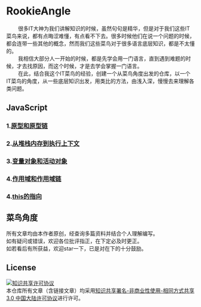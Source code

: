 # RookieAngle<br>
        很多IT大神为我们讲解知识的时候，虽然句句是精华，但是对于我们这些IT菜鸟来说，都有点晦涩难懂，有点看不下去。很多时候他们在说一个问题的时候，都会连带一些其他的概念，然而我们这些菜鸟对于很多语言底层知识，都是不太懂的。<br>
        我相信大部分人一开始的时候，都是先学会用一门语言，直到遇到难题的时候，才去找原因，而这个时候，才是去学会掌握一门语言。<br>
        在此，结合我这个IT菜鸟的经验，创建一个从菜鸟角度出发的仓库，以一个IT菜鸟的角度，从一些底层知识出发，用类比的方法，由浅入深，慢慢去来理解各类问题。


## JavaScript
### 1.[原型和原型链](https://github.com/ershing/RookieAngle/blob/master/javascript/prototype.md "原型和原型链")
### 2.[从堆栈内存到执行上下文](https://github.com/ershing/RookieAngle/blob/master/javascript/executioncontext.md "从堆栈内存到执行上下文")
### 3.[变量对象和活动对象](https://github.com/ershing/RookieAngle/blob/master/javascript/javascriptvariableobject.md "变量对象和活动对象")
### 4.[作用域和作用域链](https://github.com/ershing/RookieAngle/blob/master/javascript/scopechain.md "作用域和作用域链")
### 4.[this的指向](https://github.com/ershing/RookieAngle/blob/master/javascript/aboutthis.md "this的指向")

## 菜鸟角度
所有文章均由本作者原创，经查询多篇资料并结合个人理解编写。<br>
如有疑问或错误，欢迎各位批评指正，在下定必及时更正。<br>
如若看后有所获益，欢迎star一下，已是对在下的十分鼓励。


## License
<a rel="license" href="http://creativecommons.org/licenses/by-nc-sa/3.0/cn/"><img alt="知识共享许可协议" style="border-width:0" src="https://i.creativecommons.org/l/by-nc-sa/3.0/cn/88x31.png" /></a><br />本仓库所有文章（含链接文章）均采用<a rel="license" href="http://creativecommons.org/licenses/by-nc-sa/3.0/cn/">知识共享署名-非商业性使用-相同方式共享 3.0 中国大陆许可协议</a>进行许可。
